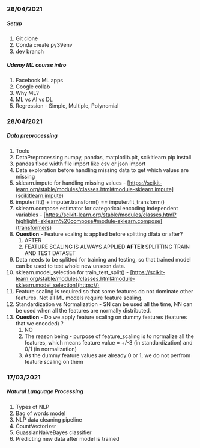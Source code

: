 ### 26/04/2021

##### Setup

1. Git clone
2. Conda create py39env
3. dev branch

##### Udemy ML course intro

1. Facebook ML apps
2. Google collab
3. Why ML?
4. ML vs AI vs DL
5. Regression - Simple, Multiple, Polynomial

### 28/04/2021

##### Data preprocessing

1. Tools
2. DataPreprocessing numpy, pandas, matplotlib.plt, scikitlearn pip install
3. pandas fixed width file import like csv or json import
4. Data exploration before handling missing data to get which values are missing
5. sklearn.impute for handling missing values - [https://scikit-learn.org/stable/modules/classes.html#module-sklearn.impute](scikitlearn.impute)
6. imputer.fit() + imputer.transform() == imputer.fit_transform()
7. sklearn.compose estimator for categorical encoding independent variables - [https://scikit-learn.org/stable/modules/classes.html?highlight=sklearn%20compose#module-sklearn.compose](transformers)
8. **Question** - Feature scaling is applied before splitting dfata or after?
   1. AFTER
   2. FEATURE SCALING IS ALWAYS APPLIED **AFTER** SPLITTING TRAIN AND TEST DATASET
9. Data needs to be splitted for training and testing, so that trained model can be used to test whole new unseen data.
10. sklearn.model_selection for train_test_split() - [https://scikit-learn.org/stable/modules/classes.html#module-sklearn.model_selection](https://)
11. Feature scaling is required so that some features do not dominate other features. Not all ML models require feature scaling.
12. Standardization vs Normalization - SN can be used all the time, NN can be used when all the features are normally distributed.
13. **Question** - Do we apply feature scaling on dummy features (features that we encoded) ?
    1. NO
    2. The reason being - purpose of feature_scaling is to normalize all the features, which means feature value = +/-3 (in standardization) and 0/1 (in normalization)
    3. As the dummy feature values are already 0 or 1, we do not perfrom feature scaling on them

### 17/03/2021

##### Natural Language Processing

1. Types of NLP
2. Bag of words model
3. NLP data cleaning pipeline
4. CountVectorizer
5. GuassianNaiveBayes classifier
6. Predicting new data after model is trained
